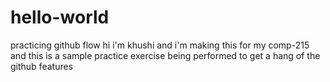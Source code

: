 # hello-world
practicing github flow
hi i'm khushi and i'm making this for my comp-215 and 
this is a sample practice exercise being performed to get a hang of the github features
